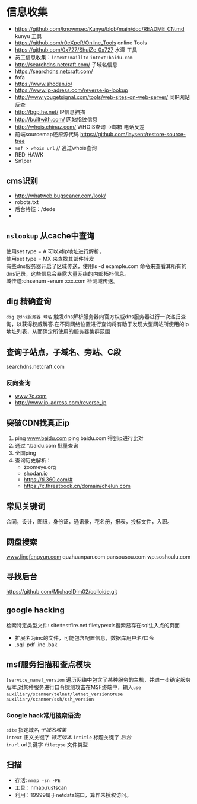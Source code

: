# 信息收集 
- https://github.com/knownsec/Kunyu/blob/main/doc/README_CN.md kunyu 工具
- https://github.com/r0eXpeR/Online_Tools online Tools
- https://github.com/0x727/ShuiZe_0x727 水泽 工具
- 员工信息收集：`intext:maillto` `intext:baidu.com`
- http://searchdns.netcraft.com/ 子域名信息
- https://searchdns.netcraft.com/
- fofa
- https://www.shodan.io/
- https://www.ip-adress.com/reverse-ip-lookup
- http://www.yougetsignal.com/tools/web-sites-on-web-server/ 同IP网站反查
- http://bgp.he.net/ IP信息扫描
- http://builtwith.com/ 网站指纹信息
- http://whois.chinaz.com/ WHOIS查询 ->邮箱 电话反差
- 前端sourcemap还原源代码 https://github.com/laysent/restore-source-tree 
- `msf > whois url` // 通过whois查询  
- RED_HAWK
- Sn1per

## cms识别
- http://whatweb.bugscaner.com/look/
- robots.txt
- 后台特征：/dede
- 
## `nslookup` 从cache中查询     
使用set type = A 可以对ip地址进行解析，     
使用set type = MX 来查找其邮件转发     
有些dns服务器开启了区域传送，使用ls -d example.com 命令来查看其所有的dns记录，这些信息会暴露大量网络的内部拓扑信息。    
域传送:dnsenum -enum xxx.com 检测域传送。
## dig 精确查询     
`dig @dns服务器 域名` 触发dns解析服务器向官方权威dns服务器进行一次递归查询，以获得权威解答.在不同网络位置进行查询将有助于发现大型网站所使用的ip地址列表，从而确定所使用的服务器集群范围 

## 查询子站点，子域名、旁站、C段
searchdns.netcraft.com

### 反向查询
- www.7c.com
- http://www.ip-adress.com/reverse_ip
  
##  突破CDN找真正ip
1.  ping www.baidu.com
    ping baidu.com 得到ip进行比对
2. 通过 *.baidu.com 批量查询
3. 全国ping
4. 查询历史解析： 
    - zoomeye.org
    -  shodan.io
    -  https://ti.360.com/#
    -  https://x.threatbook.cn/domain/chelun.com


## 常见关键词
合同，设计，图纸，身份证，通讯录，花名册，报表，投标文件，入职。
## 网盘搜索
www.lingfengyun.com
quzhuanpan.com
pansousou.com
wp.soshoulu.com

## 寻找后台
https://github.com/MichaelDim02/colloide.git
## google hacking    
检索特定类型文件: site:testfire.net filetype:xls搜索易存在sql注入点的页面

- 扩展名为inc的文件，可能包含配置信息，数据库用户名/口令                              
- .sql .pdf .inc .bak       

## msf服务扫描和查点模块
`[service_name]_version` 遍历网络中包含了某种服务的主机，并进一步确定服务版本,对某种服务进行口令探测攻击在MSF终端中，输入`use auxiliary/scanner/telnet/letnet_version`or`use auxiliary/scanner/ssh/ssh_version`

### Google hack常用搜索语法:

`site` 指定域名 *子域名收集*  
`intext` 正文关键字 *特定版本* 
`intitle` 标题关键字 *后台*  
`inurl` url关键字
`filetype` 文件类型


## 扫描
- 存活: `nmap -sn -PE`
- 工具：nmap,rustscan
- 利用：19999属于netdata端口，算作未授权访问。

